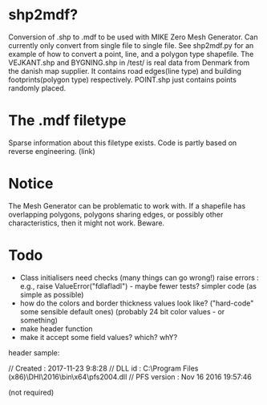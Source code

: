 # shp2mdf?
Conversion of .shp to .mdf to be used with MIKE Zero Mesh Generator. Can currently only convert from single file to single file. See shp2mdf.py for an example of how to convert a point, line, and a polygon type shapefile.
The VEJKANT.shp and BYGNING.shp in /test/ is real data from Denmark from the danish map supplier. It contains road edges(line type) and building footprints(polygon type) respectively. POINT.shp just contains points randomly placed.

# The .mdf filetype
Sparse information about this filetype exists. Code is partly based on reverse engineering. (link)

# Notice
The Mesh Generator can be problematic to work with. If a shapefile has overlapping polygons, polygons sharing edges, or possibly other characteristics, then it might not work. Beware.

# Todo
- Class initialisers need checks (many things can go wrong!) raise errors : e.g., raise ValueError("fdlafladl") - maybe fewer tests? simpler code (as simple as possible)
- how do the colors and border thickness values look like? ("hard-code" some sensible default ones) (probably 24 bit color values - or something)
- make header function
- make it accept some field values? which? whY?

header sample:

// Created     : 2017-11-23 9:8:28
// DLL id      : C:\Program Files (x86)\DHI\2016\bin\x64\pfs2004.dll
// PFS version : Nov 16 2016 19:57:46

(not required)

